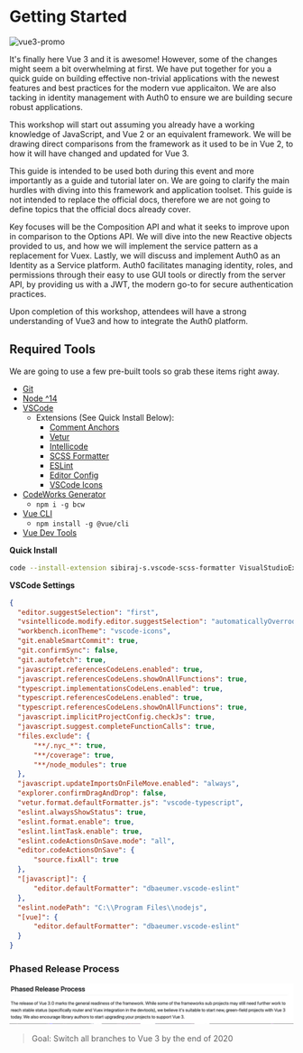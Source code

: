 # Getting Started

![vue3-promo](https://bcw.blob.core.windows.net/public/downloads/4724004113009141)


It's finally here Vue 3 and it is awesome! However, some of the changes might seem a bit overwhelming at first. We have put together for you a quick guide on building effective non-trivial applications with the newest features and best practices for the modern vue applicaiton. We are also tacking in identity management with Auth0 to ensure we are building secure robust applications.

This workshop will start out assuming you already have a working knowledge of JavaScript, and Vue 2 or an equivalent framework. We will be drawing direct comparisons from the framework as it used to be in Vue 2, to how it will have changed and updated for Vue 3.

This guide is intended to be used both during this event and more importantly as a guide and tutorial later on. We are going to clarify the main hurdles with diving into this framework and application toolset. This guide is not intended to replace the official docs, therefore we are not going to define topics that the official docs already cover.

Key focuses will be the Composition API and what it seeks to improve upon in comparison to the Options API. We will dive into the new Reactive objects provided to us, and how we will implement the service pattern as a replacement for Vuex. Lastly, we will discuss and implement Auth0 as an Identity as a Service platform. Auth0 facilitates managing identity, roles, and permissions through their easy to use GUI tools or directly from the server API, by providing us with a JWT, the modern go-to for secure authentication practices.

Upon completion of this workshop, attendees will have a strong understanding of Vue3 and how to integrate the Auth0 platform.

## Required Tools

We are going to use a few pre-built tools so grab these items right away.

- [Git](https://git-scm.com/)
- [Node ^14](https://nodejs.org/en/)
- [VSCode](https://code.visualstudio.com/)
  - Extensions (See Quick Install Below):
    - [Comment Anchors](https://marketplace.visualstudio.com/items?itemName=ExodiusStudios.comment-anchors)
    - [Vetur](https://marketplace.visualstudio.com/items?itemName=octref.vetur)
    - [Intellicode](https://marketplace.visualstudio.com/items?itemName=VisualStudioExptTeam.vscodeintellicode)
    - [SCSS Formatter](https://marketplace.visualstudio.com/items?itemName=sibiraj-s.vscode-scss-formatter)
    - [ESLint](https://marketplace.visualstudio.com/items?itemName=dbaeumer.vscode-eslint)
    - [Editor Config](https://marketplace.visualstudio.com/items?itemName=EditorConfig.EditorConfig)
    - [VSCode Icons](https://marketplace.visualstudio.com/items?itemName=vscode-icons-team.vscode-icons)
- [CodeWorks Generator](https://www.npmjs.com/package/bcw)
  - `npm i -g bcw`
- [Vue CLI](https://cli.vuejs.org/guide/installation.html)
  - `npm install -g @vue/cli`
- [Vue Dev Tools](https://chrome.google.com/webstore/detail/vuejs-devtools/ljjemllljcmogpfapbkkighbhhppjdbg)

__Quick Install__
```bash
code --install-extension sibiraj-s.vscode-scss-formatter VisualStudioExptTeam.vscodeintellicode ExodiusStudios.comment-anchors octref.vetur dbaeumer.vscode-eslint EditorConfig.EditorConfig vscode-icons-team.vscode-icons
```

__VSCode Settings__
```json
{
  "editor.suggestSelection": "first",
  "vsintellicode.modify.editor.suggestSelection": "automaticallyOverrodeDefaultValue",
  "workbench.iconTheme": "vscode-icons",
  "git.enableSmartCommit": true,
  "git.confirmSync": false,
  "git.autofetch": true,
  "javascript.referencesCodeLens.enabled": true,
  "javascript.referencesCodeLens.showOnAllFunctions": true,
  "typescript.implementationsCodeLens.enabled": true,
  "typescript.referencesCodeLens.enabled": true,
  "typescript.referencesCodeLens.showOnAllFunctions": true,
  "javascript.implicitProjectConfig.checkJs": true,
  "javascript.suggest.completeFunctionCalls": true,
  "files.exclude": {
      "**/.nyc_*": true,
      "**/coverage": true,
      "**/node_modules": true
  },
  "javascript.updateImportsOnFileMove.enabled": "always",
  "explorer.confirmDragAndDrop": false,
  "vetur.format.defaultFormatter.js": "vscode-typescript",
  "eslint.alwaysShowStatus": true,
  "eslint.format.enable": true,
  "eslint.lintTask.enable": true,
  "eslint.codeActionsOnSave.mode": "all",
  "editor.codeActionsOnSave": {
      "source.fixAll": true
  },
  "[javascript]": {
      "editor.defaultFormatter": "dbaeumer.vscode-eslint"
  },
  "eslint.nodePath": "C:\\Program Files\\nodejs",
  "[vue]": {
      "editor.defaultFormatter": "dbaeumer.vscode-eslint"
  }
}
```

### Phased Release Process
![phased-release](../assets/img/phased-release.png)
> Goal: Switch all branches to Vue 3 by the end of 2020